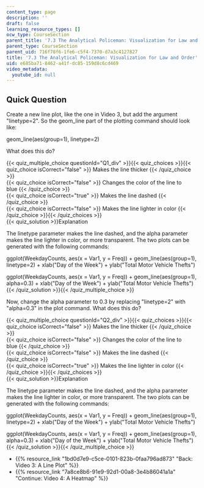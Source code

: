 ```yaml
---
content_type: page
description: ''
draft: false
learning_resource_types: []
ocw_type: CourseSection
parent_title: '7.3 The Analytical Policeman: Visualization for Law and Order'
parent_type: CourseSection
parent_uid: 716f78f6-1fe6-c5f4-7370-d7a3c4127827
title: '7.3 The Analytical Policeman: Visualization for Law and Order'
uid: e685ba71-8462-a41f-dc85-159d8c6cd469
video_metadata:
  youtube_id: null
---
```

## Quick Question

Create a new line plot, like the one in Video 3, but add the argument "linetype=2". So the geom\_line part of the plotting command should look like:

geom\_line(aes(group=1), linetype=2)

What does this do?

{{< quiz_multiple_choice questionId="Q1_div" >}}{{< quiz_choices >}}{{< quiz_choice isCorrect="false" >}} Makes the line thicker {{< /quiz_choice >}}  
{{< quiz_choice isCorrect="false" >}} Changes the color of the line to blue {{< /quiz_choice >}}  
{{< quiz_choice isCorrect="true" >}} Makes the line dashed {{< /quiz_choice >}}  
{{< quiz_choice isCorrect="false" >}} Makes the line lighter in color {{< /quiz_choice >}}{{< /quiz_choices >}}  
{{< quiz_solution >}}Explanation

The linetype parameter makes the line dashed, and the alpha parameter makes the line lighter in color, or more transparent. The two plots can be generated with the following commands:

ggplot(WeekdayCounts, aes(x = Var1, y = Freq)) + geom\_line(aes(group=1), linetype=2) + xlab("Day of the Week") + ylab("Total Motor Vehicle Thefts")

ggplot(WeekdayCounts, aes(x = Var1, y = Freq)) + geom\_line(aes(group=1), alpha=0.3) + xlab("Day of the Week") + ylab("Total Motor Vehicle Thefts"){{< /quiz_solution >}}{{< /quiz_multiple_choice >}}

Now, change the alpha parameter to 0.3 by replacing "linetype=2" with "alpha=0.3" in the plot command. What does this do?

{{< quiz_multiple_choice questionId="Q2_div" >}}{{< quiz_choices >}}{{< quiz_choice isCorrect="false" >}} Makes the line thicker {{< /quiz_choice >}}  
{{< quiz_choice isCorrect="false" >}} Changes the color of the line to blue {{< /quiz_choice >}}  
{{< quiz_choice isCorrect="false" >}} Makes the line dashed {{< /quiz_choice >}}  
{{< quiz_choice isCorrect="true" >}} Makes the line lighter in color {{< /quiz_choice >}}{{< /quiz_choices >}}  
{{< quiz_solution >}}Explanation

The linetype parameter makes the line dashed, and the alpha parameter makes the line lighter in color, or more transparent. The two plots can be generated with the following commands:

ggplot(WeekdayCounts, aes(x = Var1, y = Freq)) + geom\_line(aes(group=1), linetype=2) + xlab("Day of the Week") + ylab("Total Motor Vehicle Thefts")

ggplot(WeekdayCounts, aes(x = Var1, y = Freq)) + geom\_line(aes(group=1), alpha=0.3) + xlab("Day of the Week") + ylab("Total Motor Vehicle Thefts"){{< /quiz_solution >}}{{< /quiz_multiple_choice >}}

- {{% resource_link "1bd0d7e9-c5ce-0101-823b-0faa796ad873" "Back: Video 3: A Line Plot" %}}
- {{% resource_link "7a8ce8b6-91e9-92d1-00a8-3e4b86041a1a" "Continue: Video 4: A Heatmap" %}}